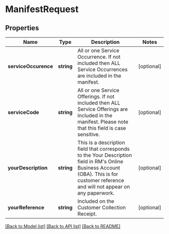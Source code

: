 # ManifestRequest

## Properties
Name | Type | Description | Notes
------------ | ------------- | ------------- | -------------
**serviceOccurence** | **string** | All or one Service Occurrence. If not included then ALL Service Occurrences are included in the manifest. | [optional] 
**serviceCode** | **string** | All or one Service Offerings. If not included then ALL Service Offerings are included in the manifest. Please note that this field is case sensitive. | [optional] 
**yourDescription** | **string** | This is a description field that corresponds to the Your Description field in RM&#x27;s Online Business Account (OBA). This is for customer reference and will not appear on any paperwork. | [optional] 
**yourReference** | **string** | Included on the Customer Collection Receipt. | [optional] 

[[Back to Model list]](../README.md#documentation-for-models) [[Back to API list]](../README.md#documentation-for-api-endpoints) [[Back to README]](../README.md)

